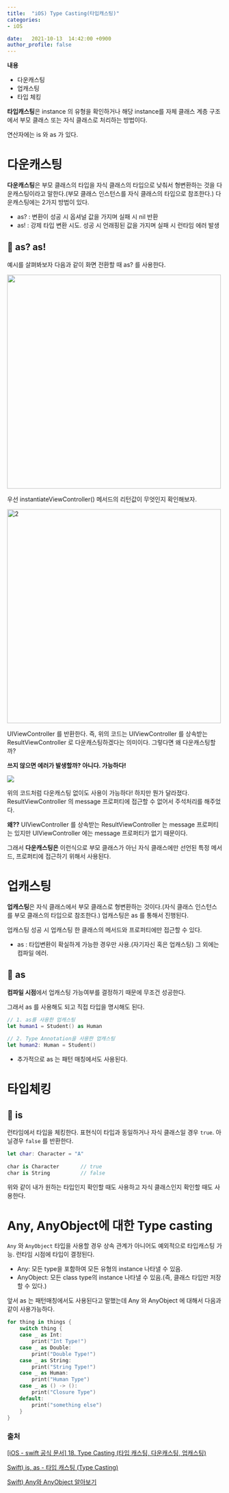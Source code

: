```yaml
---
title:  "iOS) Type Casting(타입캐스팅)"
categories:
- iOS

date:   2021-10-13  14:42:00 +0900
author_profile: false
---
```

**내용**

- 다운캐스팅
- 업캐스팅
- 타입 체킹

**타입캐스팅**은 instance 의 유형을 확인하거나 해당 instance를 자체 클래스 계층 구조에서 부모 클래스 또는 자식 클래스로 처리하는 방법이다.

연산자에는 is 와 as 가 있다.

# 다운캐스팅

**다운캐스팅**은 부모 클래스의 타입을 자식 클래스의 타입으로 낮춰서 형변환하는 것을 다운캐스팅이라고 말한다.(부모 클래스 인스턴스를 자식 클래스의 타입으로 참조한다.)  다운캐스팅에는 2가지 방법이 있다.

- as? : 변환이 성공 시 옵셔널 값을 가지며 실패 시 nil 반환
- as! : 강제 타입 변환 시도. 성공 시 언래핑된 값을 가지며 실패 시 런타임 에러 발생

## 🧊 as? as!

예시를 살펴봐보자 다음과 같이 화면 전환할 때 as? 를 사용한다. 

<img src ="https://user-images.githubusercontent.com/69136340/137073563-95fe7948-efaa-49aa-bf0f-c3a295af5d55.png" width ="500">

우선 instantiateViewController() 메서드의 리턴값이 무엇인지 확인해보자.

<img width="500" alt="2" src="https://user-images.githubusercontent.com/69136340/137073580-7c0eacf7-7a75-4a0a-a59a-8bb2dec7cbc7.png">

UIViewController 를 반환한다. 즉, 위의 코드는 UIViewController 를 상속받는 ResultViewController 로 다운캐스팅하겠다는 의미이다. 그렇다면 왜 다운캐스팅할까?

**쓰지 않으면 에러가 발생할까? 아니다. 가능하다!**

<img src ="https://user-images.githubusercontent.com/69136340/137073699-3bea374f-ee72-4877-ab41-774b61f9f9c7.png" widht ="500">

위의 코드처럼 다운캐스팅 없이도 사용이 가능하다! 하지만 뭔가 달라졌다. ResultViewController 의 message 프로퍼티에 접근할 수 없어서 주석처리를 해주었다.

**왜??** UIViewController 를 상속받는 ResultViewController 는 message 프로퍼티는 있지만 UIViewController 에는 message 프로퍼티가 없기 때문이다.

그래서 **다운캐스팅은** 이런식으로 부모 클래스가 아닌 자식 클래스에만 선언된 특정 메서드, 프로퍼티에 접근하기 위해서 사용된다.

# 업캐스팅

**업캐스팅**은 자식 클래스에서 부모 클래스로 형변환하는 것이다.(자식 클래스 인스턴스를 부모 클래스의 타입으로 참조한다.) 업캐스팅은 as 를 통해서 진행된다.

업캐스팅 성공 시 업캐스팅 한 클래스의 메서드와 프로퍼티에만 접근할 수 있다.

- as : 타입변환이 확실하게 가능한 경우만 사용.(자기자신 혹은 업캐스팅) 그 외에는 컴파일 에러.

## 🧊 as

**컴파일 시점**에서 업캐스팅 가능여부를 결정하기 때문에 무조건 성공한다. 

그래서 as 를 사용해도 되고 직접 타입을 명시해도 된다.

```swift
// 1. as를 사용한 업캐스팅
let human1 = Student() as Human
 
// 2. Type Annotation을 사용한 업캐스팅
let human2: Human = Student()
```

- 추가적으로 as 는 패턴 매칭에서도 사용된다.

# 타입체킹

## 🧊 is

런타임에서 타입을 체킹한다. 표현식이 타입과 동일하거나 자식 클래스일 경우 `true`. 아닐경우 `false` 를 반환한다. 

```swift
let char: Character = "A"
 
char is Character       // true
char is String          // false
```

위와 같이 내가 원하는 타입인지 확인할 때도 사용하고 자식 클래스인지 확인할 때도 사용한다.

# Any, AnyObject에 대한 Type casting

`Any` 와 `AnyObject` 타입을 사용할 경우 상속 관계가 아니어도 예외적으로 타입캐스팅 가능. 런타임 시점에 타입이 결정된다.

- Any: 모든 type을 포함하여 모든 유형의 instance 나타낼 수 있음.
- AnyObject: 모든 class type의 instance 나타낼 수 있음.(즉, 클래스 타입만 저장할 수 있다.)

앞서 as 는 패턴매칭에서도 사용된다고 말했는데 Any 와 AnyObject 에 대해서 다음과 같이 사용가능하다.

```swift
for thing in things {
    switch thing {
    case _ as Int:
        print("Int Type!")
    case _ as Double:
        print("Double Type!")
    case _ as String:
        print("String Type!")
    case _ as Human:
        print("Human Type")
    case _ as () -> ():
        print("Closure Type")
    default:
        print("something else")
    }
}
```

### 출처

[[iOS - swift 공식 문서] 18. Type Casting (타입 캐스팅, 다운캐스팅, 업캐스팅)](https://ios-development.tistory.com/621)

[Swift) is, as - 타입 캐스팅 (Type Casting)](https://babbab2.tistory.com/127)

[Swift) Any와 AnyObject 알아보기](https://babbab2.tistory.com/128?category=828998)
